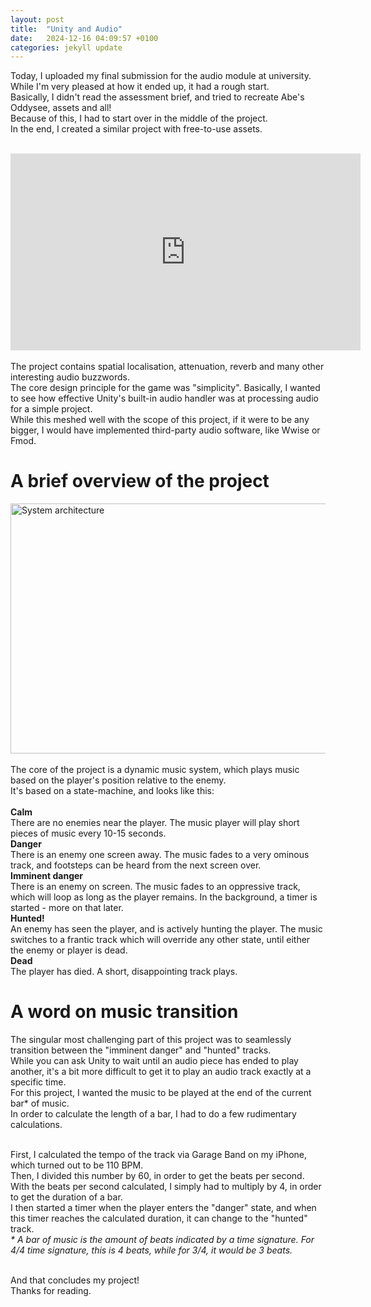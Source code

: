```yaml
---
layout: post
title:  "Unity and Audio"
date:   2024-12-16 04:09:57 +0100
categories: jekyll update
---
```

Today, I uploaded my final submission for the audio module at university.<br>
While I'm very pleased at how it ended up, it had a rough start.<br>
Basically, I didn't read the assessment brief, and tried to recreate Abe's Oddysee, assets and all!<br>
Because of this, I had to start over in the middle of the project.<br>
In the end, I created a similar project with free-to-use assets.<br><br>

<iframe width="560" height="315" src="https://www.youtube.com/embed/V0fn0oI1Bas?si=APUykjPe3xNPQY18" title="YouTube video player" frameborder="0" allow="accelerometer; autoplay; clipboard-write; encrypted-media; gyroscope; picture-in-picture; web-share" referrerpolicy="strict-origin-when-cross-origin" allowfullscreen></iframe>
<br><br>
The project contains spatial localisation, attenuation, reverb and many other interesting audio buzzwords.<br>
The core design principle for the game was "simplicity". Basically, I wanted to see how effective Unity's built-in audio handler was at processing audio for a simple project.<br>
While this meshed well with the scope of this project, if it were to be any bigger, I would have implemented third-party audio software, like Wwise or Fmod.

<h1 style="font-size:200%;"> A brief overview of the project </h1>
<img src="/assets/CMP407system.png" alt="System architecture" style = "width:750px;height:400px;"><br><br>
The core of the project is a dynamic music system, which plays music based on the player's position relative to the enemy.<br>
It's based on a state-machine, and looks like this:<br><br>
<b>Calm</b><br>
There are no enemies near the player. The music player will play short pieces of music every 10-15 seconds.<br>
<b>Danger</b><br>
There is an enemy one screen away. The music fades to a very ominous track, and footsteps can be heard from the next screen over.<br>
<b>Imminent danger</b><br>
There is an enemy on screen. The music fades to an oppressive track, which will loop as long as the player remains. In the background, a timer is started - more on that later.<br>
<b>Hunted!</b><br>
An enemy has seen the player, and is actively hunting the player. The music switches to a frantic track which will override any other state, until either the enemy or player is dead.<br>
<b>Dead</b><br>
The player has died. A short, disappointing track plays.<br>

<h1 style="font-size:200%;"> A word on music transition </h1>

The singular most challenging part of this project was to seamlessly transition between the "imminent danger" and "hunted" tracks.<br>
While you can ask Unity to wait until an audio piece has ended to play another, it's a bit more difficult to get it to play an audio track exactly at a specific time.<br>
For this project, I wanted the music to be played at the end of the current bar* of music.<br>
In order to calculate the length of a bar, I had to do a few rudimentary calculations.<br><br>

First, I calculated the tempo of the track via Garage Band on my iPhone, which turned out to be 110 BPM.<br>
Then, I divided this number by 60, in order to get the beats per second.<br>
With the beats per second calculated, I simply had to multiply by 4, in order to get the duration of a bar.<br>
I then started a timer when the player enters the "danger" state, and when this timer reaches the calculated duration, it can change to the "hunted" track.<br>
<i> * A bar of music is the amount of beats indicated by a time signature. For 4/4 time signature, this is 4 beats, while for 3/4, it would be 3 beats.</i><br><br>

And that concludes my project!<br>
Thanks for reading.

